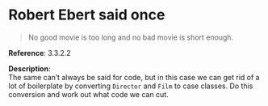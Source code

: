 # Robert Ebert said once

> No good movie is too long and no bad movie is short enough.

**Reference**: 3.3.2.2

**Description**:  
The same can’t always be said for code, but in this case
we can get rid of a lot of boilerplate by converting
`Director` and `Film` to case classes. Do this conversion and work out what code we can cut.
